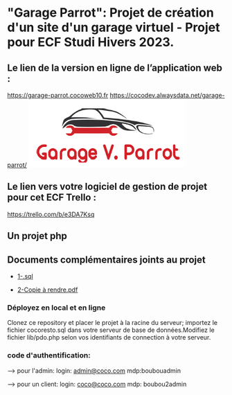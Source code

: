 <h1>"Garage Parrot": Projet de création d'un site d'un garage virtuel - Projet pour ECF Studi Hivers 2023.</h1>

## Le lien de la version en ligne de l’application web :
https://garage-parrot.cocoweb10.fr
https://cocodev.alwaysdata.net/garage-parrot/
![Le logo](https://github.com/ChristelleCossard/garage-parrot/blob/main/assets/images/logo1.PNG)

## Le lien vers votre logiciel de gestion de projet pour cet ECF Trello :
https://trello.com/b/e3DA7Ksq


## Un projet php

## Documents complémentaires joints au projet

+ [1-.sql](https://)

+ [2-Copie à rendre.pdf](https://)



### Déployez en local et en ligne

Clonez ce repository et placer le projet à la racine du serveur; importez le fichier cocoresto.sql dans votre serveur de base de données.Modifiez le fichier lib/pdo.php selon vos identifiants de connection à votre serveur.

### code d'authentification:

--> pour l'admin:
login: admin@coco.com
mdp:boubouadmin

--> pour un client:
login: coco@coco.com
mdp: boubou2admin


